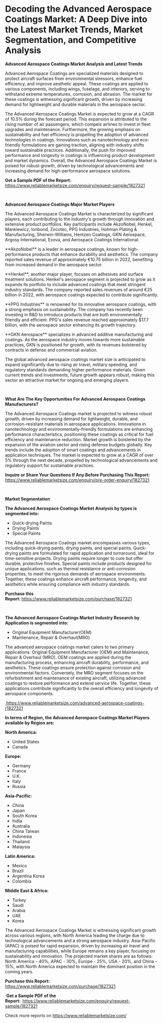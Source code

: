 <p><h1>Decoding the Advanced Aerospace Coatings Market: A Deep Dive into the Latest Market Trends, Market Segmentation, and Competitive Analysis</h1></p><p><strong>Advanced Aerospace Coatings Market Analysis and Latest Trends</strong></p>
<p><p>Advanced Aerospace Coatings are specialized materials designed to protect aircraft surfaces from environmental stressors, enhance fuel efficiency, and improve aesthetic appeal. These coatings are applied to various components, including wings, fuselage, and interiors, serving to withstand extreme temperatures, corrosion, and abrasion. The market for these coatings is witnessing significant growth, driven by increasing demand for lightweight and durable materials in the aerospace sector.</p><p>The Advanced Aerospace Coatings Market is expected to grow at a CAGR of 10.5% during the forecast period. This expansion is attributed to the rising number of air passengers, which compels airlines to invest in fleet upgrades and maintenance. Furthermore, the growing emphasis on sustainability and fuel efficiency is propelling the adoption of advanced technologies in coatings. Innovations such as nanotechnology and eco-friendly formulations are gaining traction, aligning with industry shifts toward sustainable practices. Additionally, the push for improved performance and longevity in coatings is influencing product development and market dynamics. Overall, the Advanced Aerospace Coatings Market is poised for robust growth, driven by technological advancements and increasing demand for high-performance aerospace solutions.</p></p>
<p><strong>Get a Sample PDF of the Report:&nbsp;</strong> <a href="https://www.reliablemarketsize.com/enquiry/request-sample/1827321?utm_campaign=3367&utm_medium=2&utm_source=Github&utm_content=ia&utm_term=03042025&utm_id=advanced-aerospace-coatings">https://www.reliablemarketsize.com/enquiry/request-sample/1827321</a></p>
<p>&nbsp;</p>
<p><strong>Advanced Aerospace Coatings Major Market Players</strong></p>
<p><p>The Advanced Aerospace Coatings Market is characterized by significant players, each contributing to the industry's growth through innovation and extensive product portfolios. Key participants include AkzoNobel, Henkel, Mankiewicz, Ionbond, Zircotec, PPG Industries, Hohman Plating & Manufacturing, Sherwin-Williams, Hentzen Coatings, GKN Aerospace, Argosy International, Exova, and Aerospace Coatings International.</p><p>**AkzoNobel** is a leader in aerospace coatings, known for high-performance products that enhance durability and aesthetics. The company reported sales revenue of approximately €10.75 billion in 2022, benefiting from increased demand in the aerospace sector. </p><p>**Henkel**, another major player, focuses on adhesives and surface treatment solutions. Henkel's aerospace segment is projected to grow as it expands its portfolio to include advanced coatings that meet stringent industry standards. The company reported sales revenues of around €25 billion in 2022, with aerospace coatings expected to contribute significantly.</p><p>**PPG Industries** is renowned for its innovative aerospace coatings, with a strong emphasis on sustainability. The company has recently been investing in R&D to introduce products that are both environmentally friendly and efficient. PPG's sales revenue reached approximately $17.7 billion, with the aerospace sector enhancing its growth trajectory.</p><p>**GKN Aerospace** specializes in advanced additive manufacturing and coatings. As the aerospace industry moves towards more sustainable practices, GKN is positioned for growth, with its revenues bolstered by contracts in defense and commercial aviation.</p><p>The global advanced aerospace coatings market size is anticipated to expand significantly due to rising air travel, military spending, and regulatory standards demanding higher performance materials. Given current trends and investments, future growth appears robust, making this sector an attractive market for ongoing and emerging players.</p></p>
<p>&nbsp;</p>
<p><strong>What Are The Key Opportunities For Advanced Aerospace Coatings Manufacturers?</strong></p>
<p><p>The Advanced Aerospace Coatings market is projected to witness robust growth, driven by increasing demand for lightweight, durable, and corrosion-resistant materials in aerospace applications. Innovations in nanotechnology and environmentally-friendly formulations are enhancing performance characteristics, positioning these coatings as critical for fuel efficiency and maintenance reduction. Market growth is bolstered by the expansion of the aviation sector and rising defense budgets globally. Key trends include the adoption of smart coatings and advancements in application techniques. The market is expected to grow at a CAGR of over 5% through the next decade, propelled by technological advancements and regulatory support for sustainable practices.</p></p>
<p><strong>Inquire or Share Your Questions If Any Before Purchasing This Report:</strong> <a href="https://www.reliablemarketsize.com/enquiry/pre-order-enquiry/1827321?utm_campaign=3367&utm_medium=2&utm_source=Github&utm_content=ia&utm_term=03042025&utm_id=advanced-aerospace-coatings">https://www.reliablemarketsize.com/enquiry/pre-order-enquiry/1827321</a></p>
<p>&nbsp;</p>
<p><strong>Market Segmentation</strong></p>
<p><strong>The Advanced Aerospace Coatings Market Analysis by types is segmented into:</strong></p>
<p><ul><li>Quick-drying Paints</li><li>Drying Paints</li><li>Special Paints</li></ul></p>
<p><p>The Advanced Aerospace Coatings market encompasses various types, including quick-drying paints, drying paints, and special paints. Quick-drying paints are formulated for rapid application and turnaround, ideal for time-sensitive projects. Drying paints require longer to cure but offer durable, protective finishes. Special paints include products designed for unique applications, such as thermal resistance or anti-corrosion properties, to meet the rigorous demands of aerospace environments. Together, these coatings enhance aircraft performance, longevity, and aesthetics while ensuring compliance with industry standards.</p></p>
<p><strong>Purchase this Report:&nbsp;</strong><a href="https://www.reliablemarketsize.com/purchase/1827321?utm_campaign=3367&utm_medium=2&utm_source=Github&utm_content=ia&utm_term=03042025&utm_id=advanced-aerospace-coatings">https://www.reliablemarketsize.com/purchase/1827321</a></p>
<p>&nbsp;</p>
<p><strong>The Advanced Aerospace Coatings Market Industry Research by Application is segmented into:</strong></p>
<p><ul><li>Original Equipment Manufacturer(OEM)</li><li>Maintenance, Repair & Overhaul(MRO)</li></ul></p>
<p><p>The advanced aerospace coatings market caters to two primary applications: Original Equipment Manufacturer (OEM) and Maintenance, Repair & Overhaul (MRO). OEM coatings are applied during the manufacturing process, enhancing aircraft durability, performance, and aesthetics. These coatings ensure protection against corrosion and environmental factors. Conversely, the MRO segment focuses on the refurbishment and maintenance of existing aircraft, utilizing advanced coatings to restore performance and extend service life. Together, these applications contribute significantly to the overall efficiency and longevity of aerospace components.</p></p>
<p><a href="https://www.reliablemarketsize.com/advanced-aerospace-coatings-r1827321?utm_campaign=3367&utm_medium=2&utm_source=Github&utm_content=ia&utm_term=03042025&utm_id=advanced-aerospace-coatings">&nbsp;https://www.reliablemarketsize.com/advanced-aerospace-coatings-r1827321</a></p>
<p><strong>In terms of Region, the Advanced Aerospace Coatings Market Players available by Region are:</strong></p>
<p>
    <p> <strong> North America: </strong>
        <ul>
            <li>United States</li>
            <li>Canada</li>
        </ul>
        </p> 
    <p> <strong> Europe: </strong>
        <ul>
            <li>Germany</li>
            <li>France</li>
            <li>U.K.</li>
            <li>Italy</li>
            <li>Russia</li>
        </ul>
        </p> 
    <p> <strong> Asia-Pacific: </strong>
        <ul>
            <li>China</li>
            <li>Japan</li>
            <li>South Korea</li>
            <li>India</li>
            <li>Australia</li>
            <li>China Taiwan</li>
            <li>Indonesia</li>
            <li>Thailand</li>
            <li>Malaysia</li>
        </ul>
        </p> 
    <p> <strong> Latin America: </strong>
        <ul>
            <li>Mexico</li>
            <li>Brazil</li>
            <li>Argentina Korea</li>
            <li>Colombia</li>
        </ul>
        </p> 
    <p> <strong> Middle East & Africa: </strong>
        <ul>
            <li>Turkey</li>
            <li>Saudi</li>
            <li>Arabia</li>
            <li>UAE</li>
            <li>Korea</li>
        </ul>
    </p>
    </p>
<p><p>The Advanced Aerospace Coatings Market is witnessing significant growth across various regions, with North America leading the charge due to technological advancements and a strong aerospace industry. Asia-Pacific (APAC) is poised for rapid expansion, driven by increasing air travel and manufacturing capabilities, while Europe remains a key player, focusing on sustainability and innovation. The projected market shares are as follows: North America - 40%, APAC - 30%, Europe - 25%, USA - 20%, and China - 15%, with North America expected to maintain the dominant position in the coming years.</p></p>
<p><strong>Purchase this Report: </strong><a href="https://www.reliablemarketsize.com/purchase/1827321?utm_campaign=3367&utm_medium=2&utm_source=Github&utm_content=ia&utm_term=03042025&utm_id=advanced-aerospace-coatings">https://www.reliablemarketsize.com/purchase/1827321</a></p>
<p>&nbsp;<strong>Get a Sample PDF of the Report:&nbsp;&nbsp;</strong><a href="https://www.reliablemarketsize.com/enquiry/request-sample/1827321?utm_campaign=3367&utm_medium=2&utm_source=Github&utm_content=ia&utm_term=03042025&utm_id=advanced-aerospace-coatings">https://www.reliablemarketsize.com/enquiry/request-sample/1827321</a></p>
<p><strong></strong></p>
<p>Check more reports on <a href="https://www.reliablemarketsize.com/?utm_campaign=3367&utm_medium=2&utm_source=Github&utm_content=ia&utm_term=03042025&utm_id=advanced-aerospace-coatings">https://www.reliablemarketsize.com/</a></p>